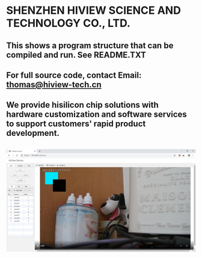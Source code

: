 # SHENZHEN HIVIEW SCIENCE AND TECHNOLOGY CO., LTD.  
## This shows a program structure that can be compiled and run. See README.TXT 
## For full source code, contact Email: thomas@hiview-tech.cn  
## We provide hisilicon chip solutions with hardware customization and software services to support customers' rapid product development.
##   
![Alt text](/webs.jpg)